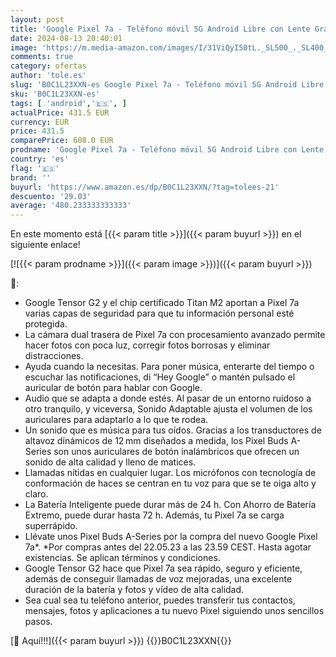 ```yaml
---
layout: post
title: 'Google Pixel 7a - Teléfono móvil 5G Android Libre con Lente Gran Angular y batería de 24 Horas de duración - Carbón + Pixel Buds A-Series - Auriculares Inalámbricos - Auriculares Bluetooth - Carbón'
date: 2024-08-13 20:40:01
image: 'https://m.media-amazon.com/images/I/31ViQyI50tL._SL500_._SL400_.jpg'
comments: true
category: ofertas
author: 'tole.es'
slug: 'B0C1L23XXN-es Google Pixel 7a - Teléfono móvil 5G Android Libre con...'
sku: 'B0C1L23XXN-es'
tags: [ 'android','🇪🇸', ]
actualPrice: 431.5 EUR
currency: EUR
price: 431.5
comparePrice: 608.0 EUR
prodname: 'Google Pixel 7a - Teléfono móvil 5G Android Libre con Lente Gran Angular y batería de 24 Horas de duración - Carbón + Pixel Buds A-Series - Auriculares Inalámbricos - Auriculares Bluetooth - Carbón'
country: 'es'
flag: '🇪🇸'
brand: ''
buyurl: 'https://www.amazon.es/dp/B0C1L23XXN/?tag=tolees-21'
descuento: '29.03'
average: '480.233333333333'
---
```


En este momento está [{{< param title >}}]({{< param buyurl >}}) en el siguiente enlace!

[![{{< param prodname >}}]({{< param image >}})]({{< param buyurl >}})

🔎:

- Google Tensor G2 y el chip certificado Titan M2 aportan a Pixel 7a varias capas de seguridad para que tu información personal esté protegida.
- La cámara dual trasera de Pixel 7a con procesamiento avanzado permite hacer fotos con poca luz, corregir fotos borrosas y eliminar distracciones.
- Ayuda cuando la necesitas. Para poner música, enterarte del tiempo o escuchar las notificaciones, di “Hey Google” o mantén pulsado el auricular de botón para hablar con Google.
- Audio que se adapta a donde estés. Al pasar de un entorno ruidoso a otro tranquilo, y viceversa, Sonido Adaptable ajusta el volumen de los auriculares para adaptarlo a lo que te rodea.
- Un sonido que es música para tus oídos. Gracias a los transductores de altavoz dinámicos de 12 mm diseñados a medida, los Pixel Buds A-Series son unos auriculares de botón inalámbricos que ofrecen un sonido de alta calidad y lleno de matices.
- Llamadas nítidas en cualquier lugar. Los micrófonos con tecnología de conformación de haces se centran en tu voz para que se te oiga alto y claro.
- La Batería Inteligente puede durar más de 24 h. Con Ahorro de Batería Extremo, puede durar hasta 72 h. Además, tu Pixel 7a se carga superrápido.
- Llévate unos Pixel Buds A-Series por la compra del nuevo Google Pixel 7a*. *Por compras antes del 22.05.23 a las 23.59 CEST. Hasta agotar existencias. Se aplican términos y condiciones.
- Google Tensor G2 hace que Pixel 7a sea rápido, seguro y eficiente, además de conseguir llamadas de voz mejoradas, una excelente duración de la batería y fotos y vídeo de alta calidad.
- Sea cual sea tu teléfono anterior, puedes transferir tus contactos, mensajes, fotos y aplicaciones a tu nuevo Pixel siguiendo unos sencillos pasos.

[🛒 Aquí!!!]({{< param buyurl >}})
{{<world>}}B0C1L23XXN{{</world>}}
